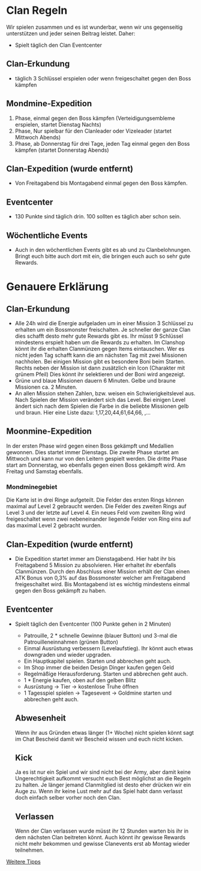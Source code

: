 # Clan Regeln
Wir spielen zusammen und es ist wunderbar, wenn wir uns gegenseitig unterstützen und jeder seinen Beitrag leistet. Daher:
- Spielt täglich den Clan Eventcenter
## Clan-Erkundung
-   täglich 3 Schlüssel erspielen oder wenn freigeschaltet gegen den Boss kämpfen
## Mondmine-Expedition
  1. Phase, einmal gegen den Boss kämpfen (Verteidigungsembleme erspielen, startet Dienstag Nachts)
  2. Phase, Nur spielbar für den Clanleader oder Vizeleader (startet Mittwoch Abends)
  3. Phase, ab Donnerstag für drei Tage, jeden Tag einmal gegen den Boss kämpfen (startet Donnerstag Abends)
## Clan-Expedition (wurde entfernt)
-   Von Freitagabend bis Montagabend einmal gegen den Boss kämpfen.
## Eventcenter
-   130 Punkte sind täglich drin. 100 sollten es täglich aber schon sein.
## Wöchentliche Events
-   Auch in den wöchentlichen Events gibt es ab und zu Clanbelohnungen. Bringt euch bitte auch dort mit ein, die bringen euch auch so sehr gute Rewards.

# Genauere Erklärung
## Clan-Erkundung
- Alle 24h wird die Energie aufgeladen um in einer Mission 3 Schlüssel zu erhalten um ein Bossmonster freischalten. Je schneller der ganze Clan dies schafft desto mehr gute Rewards gibt es. Ihr müsst 9 Schlüssel mindestens erspielt haben um die Rewards zu erhalten. Im Clanshop könnt ihr die erhalten Clanmünzen gegen Items eintauschen. Wer es nicht jeden Tag schafft kann die am nächsten Tag mit zwei Missionen nachholen. Bei einigen Mission gibt es besondere Boni beim Starten. Rechts neben der Mission ist dann zusätzlich ein Icon (Charakter mit grünem Pfeil) Dies könnt ihr selektieren und der Boni wird angezeigt.
- Grüne und blaue Missionen dauern 6 Minuten. Gelbe und braune Missionen ca. 2 Minuten.
- An allen Mission stehen Zahlen, bzw. weisen ein Schwierigkeitslevel aus. Nach Spielen der Mission verändert sich das Level. Bei einigen Level ändert sich nach dem Spielen die Farbe in die beliebte Missionen gelb und braun. Hier eine Liste dazu: 1,17,20,44,61,64,66,  ,...
## Moonmine-Expedition
In der ersten Phase wird gegen einen Boss gekämpft und Medallien gewonnen. Dies startet immer Dienstags.
Die zweite Phase startet am Mittwoch und kann nur von den Leitern gespielt werden.
Die dritte Phase start am Donnerstag, wo ebenfalls gegen einen Boss gekämpft wird. Am Freitag und Samstag ebenfalls.
### Mondminegebiet
Die Karte ist in drei Ringe aufgeteilt. Die Felder des ersten Rings können maximal auf Level 2 gebraucht werden. Die Felder des zweiten Rings auf Level 3 und der letzte auf Level 4. Ein neues Feld vom zweiten Ring wird freigeschaltet wenn zwei nebeneinander liegende Felder von Ring eins auf das maximal Level 2 gebracht wurden.
## Clan-Expedition (wurde entfernt)
- Die Expedition startet immer am Dienstagabend. Hier habt ihr bis Freitagabend 5 Mission zu absolvieren. Hier erhaltet ihr ebenfalls Clanmünzen. Durch den  Abschluss einer Mission erhält der Clan einen ATK Bonus von 0,3% auf das Bossmonster welcher am Freitagabend freigeschaltet wird. Bis Montagabend ist es wichtig mindestens einmal gegen den Boss gekämpft zu haben.
## Eventcenter
- Spielt täglich den Eventcenter (100 Punkte gehen in 2 Minuten)
  - Patrouille, 2 * schnelle Gewinne (blauer Button) und 3-mal die Patrouilleneinnahmen (grünen Button)
  - Einmal Ausrüstung verbessern (Levelaufstieg). Ihr könnt auch etwas downgraden und wieder upgraden.
  - Ein Hauptkapitel spielen. Starten und abbrechen geht auch.
  - Im Shop immer die beiden Design Dinger kaufen gegen Geld
  - Regelmäßige Herausforderung. Starten und abbrechen geht auch.
  - 1 * Energie kaufen, oben auf den gelben Blitz
  - Ausrüstung -> Tier -> kostenlose Truhe öffnen
  - 1 Tagesspiel spielen -> Tagesevent -> Goldmine starten und abbrechen geht auch.
 
  ## Abwesenheit
  Wenn ihr aus Gründen etwas länger (1+ Woche) nicht spielen könnt sagt im Chat Bescheid damit wir Bescheid wissen und euch nicht kicken.

  ## Kick
  Ja es ist nur ein Spiel und wir sind nicht bei der Army, aber damit keine Ungerechtigkeit aufkommt versucht euch Best möglichst an die Regeln zu halten. Je länger jemand Clanmitglied ist desto eher drücken wir ein Auge zu. Wenn ihr keine Lust mehr auf das Spiel habt dann verlasst doch einfach selber vorher noch den Clan.

  ## Verlassen
  Wenn der Clan verlassen wurde müsst ihr 12 Stunden warten bis ihr in dem nächsten Clan beitreten könnt. Auch könnt ihr gewisse Rewards nicht mehr bekommen und gewisse Clanevents erst ab Montag wieder teilnehmen.

[Weitere Tipps](https://github.com/Rifffi/survivor-io-wiki/blob/main/README.md)
